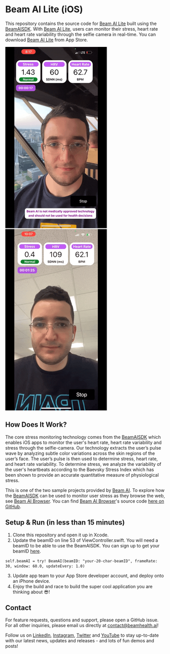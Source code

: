 # Beam AI Lite (iOS)

This repository contains the source code for [Beam AI Lite](https://apps.apple.com/ca/app/beam-ai-lite/id1629758948) built using the [BeamAISDK](https://github.com/beamai/BeamAISDK-iOS). With [Beam AI Lite](https://apps.apple.com/ca/app/beam-ai-lite/id1629758948), users can monitor their stress, heart rate and heart rate variability through the selfie camera in real-time. You can download [Beam AI Lite](https://apps.apple.com/ca/app/beam-ai-lite/id1629758948) from App Store.

![Beam AI Lite Demo 1](Beam_AI_Lite_Demo1.gif)![Beam AI Lite Demo 2](Beam_AI_Lite_Demo2.gif)

## How Does It Work?

The core stress monitoring technology comes from the [BeamAISDK](https://github.com/beamai/BeamAISDK-iOS) which enables iOS apps to monitor the user's heart rate, heart rate variability and stress through the selfie-camera. Our technology extracts the user’s pulse wave by analyzing subtle color variations across the skin regions of the user’s face. The user’s pulse is then used to determine stress, heart rate, and heart rate variability. To determine stress, we analyze the variability of the user's heartbeats according to the Baevsky Stress Index which has been shown to provide an accurate quantitative measure of physiological stress.

This is one of the two sample projects provided by [Beam AI](https://www.beamhealth.ai/). To explore how the [BeamAISDK](https://github.com/beamai/BeamAISDK-iOS) can be used to monitor user stress as they browse the web, see [Beam AI Browser](https://apps.apple.com/ua/app/beam-ai-browser/id1629793784). You can find [Beam AI Browser](https://apps.apple.com/ua/app/beam-ai-browser/id1629793784)'s source code [here on GitHub](https://github.com/beamai/BeamAIBrowser-iOS).

## Setup & Run (in less than 15 minutes)

1. Clone this repository and open it up in Xcode.
2. Update the beamID on line 53 of ViewController.swift. You will need a beamID to be able to use the BeamAISDK. You can sign up to get your beamID [here](https://docs.google.com/forms/d/e/1FAIpQLSdyat4fn2PC-IjLDndCLVQPH4QjgwuuFEBT5QXJJ8KK4I9OFA/viewform).

```
self.beamAI = try! BeamAI(beamID: "your-20-char-beamID", frameRate: 30, window: 60.0, updateEvery: 1.0)
```

3. Update app team to your App Store developer account, and deploy onto an iPhone device.
4. Enjoy the build and race to build the super cool application you are thinking about 😎!

## Contact

For feature requests, questions and support, please open a GitHub issue. For all other inquiries, please email us directly at [contact@beamhealth.ai](contact@beamhealth.ai)!

Follow us on [LinkedIn](https://www.linkedin.com/company/beamhealthai/), [Instagram](https://www.instagram.com/beamhealthai/), [Twitter](https://twitter.com/BeamHealthAI) and [YouTube](https://www.youtube.com/channel/UCLhM9USQWe01OZoPOFvQ6sg/featured) to stay up-to-date with our latest news, updates and releases - and lots of fun demos and posts!
